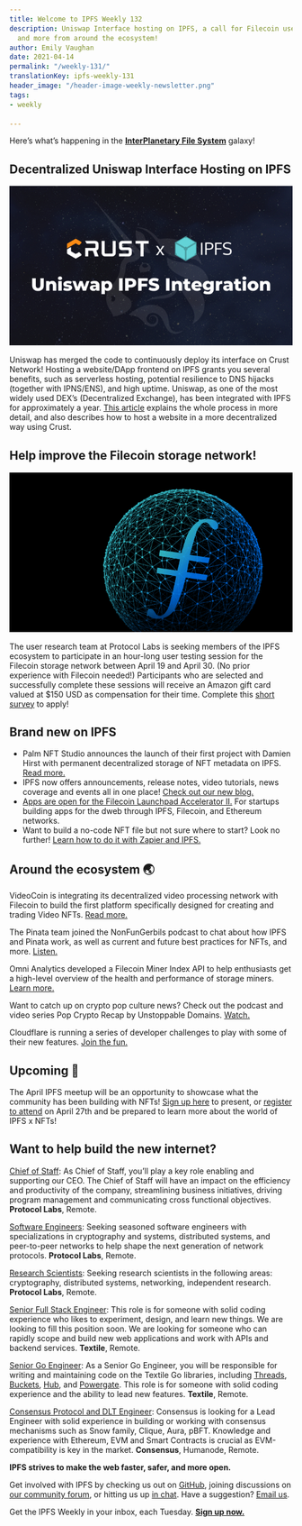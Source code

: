 ```yaml
---
title: Welcome to IPFS Weekly 132
description: Uniswap Interface hosting on IPFS, a call for Filecoin user testers,
  and more from around the ecosystem!
author: Emily Vaughan
date: 2021-04-14
permalink: "/weekly-131/"
translationKey: ipfs-weekly-131
header_image: "/header-image-weekly-newsletter.png"
tags:
- weekly

---
```

Here’s what’s happening in the [**InterPlanetary File System**](https://ipfs.io/) galaxy!

## Decentralized Uniswap Interface Hosting on IPFS

![Crust x IPFS - Uniswap IPFS Integration](../assets/crust-ipfs.jpg)

Uniswap has merged the code to continuously deploy its interface on Crust Network! Hosting a website/DApp frontend on IPFS grants you several benefits, such as serverless hosting, potential resilience to DNS hijacks (together with IPNS/ENS), and high uptime. Uniswap, as one of the most widely used DEX’s (Decentralized Exchange), has been integrated with IPFS for approximately a year. [This article](https://medium.com/crustnetwork/decentralized-uniswap-interface-hosting-on-ipfs-18a78d1209ac) explains the whole process in more detail, and also describes how to host a website in a more decentralized way using Crust.

## Help improve the Filecoin storage network!

![Filecoin logo in a mesh cube](../assets/filecoin-usertesting.png)

The user research team at Protocol Labs is seeking members of the IPFS ecosystem to participate in an hour-long user testing session for the Filecoin storage network between April 19 and April 30. (No prior experience with Filecoin needed!) Participants who are selected and successfully complete these sessions will receive an Amazon gift card valued at $150 USD as compensation for their time. Complete this [short survey](https://airtable.com/shrOEfGSKe1WVALKi?prefill_Study=Filecoin%20storage%20and%20retrieval) to apply!

## Brand new on IPFS

* Palm NFT Studio announces the launch of their first project with Damien Hirst with permanent decentralized storage of NFT metadata on IPFS. [Read more.](https://consensys.net/blog/press-release/palm-a-new-nft-ecosystem-and-studio-for-creators-announces-launch-of-first-project-with-damien-hirst/)
* IPFS now offers announcements, release notes, video tutorials, news coverage and events all in one place! [Check out our new blog.](https://blog.ipfs.io/)
* [Apps are open for the Filecoin Launchpad Accelerator II.](https://t.co/mg4k3PNQ8y?amp=1) For startups building apps for the dweb through IPFS, Filecoin, and Ethereum networks.
* Want to build a no-code NFT file but not sure where to start? Look no further! [Learn how to do it with Zapier and IPFS.](https://medium.com/pinata/build-a-no-code-nft-file-tool-with-zapier-and-ipfs-9bd44a3b23b7)

## Around the ecosystem 🌏

VideoCoin is integrating its decentralized video processing network with Filecoin to build the first platform specifically designed for creating and trading Video NFTs. [Read more.](https://filecoin.io/blog/posts/videocoin-and-filecoin-to-power-the-video-nft-market/)

The Pinata team joined the NonFunGerbils podcast to chat about how IPFS and Pinata work, as well as current and future best practices for NFTs, and more. [Listen.](https://t.co/ig8zG1GQbP?amp=1)

Omni Analytics developed a Filecoin Miner Index API to help enthusiasts get a high-level overview of the health and performance of storage miners. [Learn more.](https://t.co/JdwItOWl4T?amp=1)

Want to catch up on crypto pop culture news? Check out the podcast and video series Pop Crypto Recap by Unstoppable Domains. [Watch.](https://t.co/LN88co720P?amp=1)

Cloudflare is running a series of developer challenges to play with some of their new features. [Join the fun.](https://t.co/Zrbg89xd2E?amp=1)

## Upcoming 📅

The April IPFS meetup will be an opportunity to showcase what the community has been building with NFTs! [Sign up here](https://protocollabs.typeform.com/to/hLGfKhxn) to present, or [register to attend](https://www.meetup.com/San-Francisco-IPFS/events/276123324/) on April 27th and be prepared to learn more about the world of IPFS x NFTs!

## Want to help build the new internet?

[Chief of Staff](https://jobs.lever.co/protocol/dc3ca53d-b456-4f91-806d-4ec6b5821dc5): As Chief of Staff, you’ll play a key role enabling and supporting our CEO. The Chief of Staff will have an impact on the efficiency and productivity of the company, streamlining business initiatives, driving program management and communicating cross functional objectives. **Protocol Labs**, Remote.

[Software Engineers](https://jobs.lever.co/protocol): Seeking seasoned software engineers with specializations in cryptography and systems, distributed systems, and peer-to-peer networks to help shape the next generation of network protocols. **Protocol Labs**, Remote.

[Research Scientists](https://jobs.lever.co/protocol): Seeking research scientists in the following areas: cryptography, distributed systems, networking, independent research. **Protocol Labs**, Remote.

[Senior Full Stack Engineer](https://textile.breezy.hr/p/d59ca1308346-senior-full-stack-engineer): This role is for someone with solid coding experience who likes to experiment, design, and learn new things. We are looking to fill this position soon. We are looking for someone who can rapidly scope and build new web applications and work with APIs and backend services. **Textile**, Remote.

[Senior Go Engineer](https://textile.breezy.hr/p/421d4f71a227-senior-go-engineer): As a Senior Go Engineer, you will be responsible for writing and maintaining code on the Textile Go libraries, including [Threads](https://github.com/textileio/go-threads), [Buckets](https://github.com/textileio/go-buckets), [Hub](https://github.com/textileio/textile), and [Powergate](https://github.com/textileio/powergate). This role is for someone with solid coding experience and the ability to lead new features. **Textile**, Remote.

[Consensus Protocol and DLT Engineer](https://angel.co/company/humanode-2/jobs/1265884-consensus-protocol-and-dlt-engineer):  Consensus is looking for a Lead Engineer with solid experience in building or working with consensus mechanisms such as Snow family, Clique, Aura, pBFT. Knowledge and experience with Ethereum, EVM and Smart Contracts is crucial as EVM-compatibility is key in the market. **Consensus**, Humanode, Remote.

**IPFS strives to make the web faster, safer, and more open.**

Get involved with IPFS by checking us out on [GitHub](https://github.com/ipfs), joining discussions on [our community forum](https://discuss.ipfs.io/), or hitting us up [in chat](https://riot.im/app/#/room/#ipfs:matrix.org). Have a suggestion? [Email us](mailto:newsletter@ipfs.io).

Get the IPFS Weekly in your inbox, each Tuesday. [**Sign up now.**](https://ipfs.us4.list-manage.com/subscribe?u=25473244c7d18b897f5a1ff6b&id=cad54b2230)